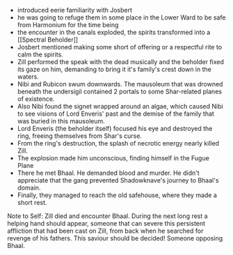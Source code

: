 - introduced eerie familiarity with Josbert
- he was going to refuge them in some place in the Lower Ward to be safe from Harmonium for the time being
- the encounter in the canals exploded, the spirits transformed into a [[Spectral Beholder]]
- Josbert mentioned making some short of offering or a respectful rite to calm the spirits.
- Zill performed the speak with the dead musically and the beholder fixed its gaze on him, demanding to bring it it's family's crest down in the waters.
- Nibi and Rubicon swum downwards. The mausoleum that was drowned beneath the undersigil contained 2 portals to some Shar-related planes of existence.
- Also Nibi found the signet wrapped around an algae, which caused Nibi to see visions of Lord Enveris' past and the demise of the family that was buried in this mausoleum.
- Lord Enveris (the beholder itself) focused his eye and destroyed the ring, freeing themselves from Shar's curse. 
- From the ring's destruction, the splash of necrotic energy nearly killed Zill.
- The explosion made him unconscious, finding himself in the Fugue Plane
- There he met Bhaal. He demanded blood and murder. He didn't appreciate that the gang prevented Shadowknave's journey to Bhaal's domain. 
- Finally, they managed to reach the old safehouse, where they made a short rest.

Note to Self:  Zill died and encounter Bhaal. During the next long rest a helping hand should appear, someone that can severe this persistent affliction that had been cast on Zill, from back when he searched for revenge of his fathers. This saviour should be decided! Someone opposing Bhaal.
